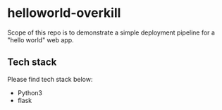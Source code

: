 # helloworld-overkill

Scope of this repo is to demonstrate a simple deployment pipeline for a "hello world" web app.

## Tech stack

Please find tech stack below:

- Python3
- flask
